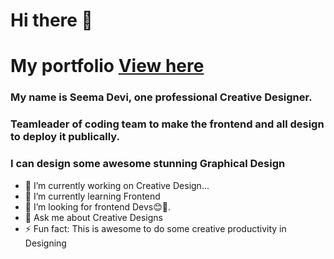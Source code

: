# Hi there 👋
# My portfolio [View here](https://seema532.github.io/My-Portfolio-Purple)
### My name is Seema Devi, one professional Creative Designer.
### Teamleader of coding team to make the frontend and all design to deploy it publically.
### I can design some awesome stunning Graphical Design 
- 🔭 I’m currently working on Creative Design...
- 🌱 I’m currently learning Frontend
- 👯 I’m looking for frontend Devs😊🙌.
- 💬 Ask me about Creative Designs
- ⚡ Fun fact: This is awesome to do some creative productivity in Designing


<!--
**seema532/seema532** is a ✨ _special_ ✨ repository because its `README.md` (this file) appears on your GitHub profile.

Here are some ideas to get you started:
-->
